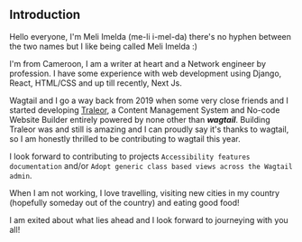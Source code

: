 ## Introduction

Hello everyone, I'm Meli Imelda (me-li i-mel-da) there's no hyphen between the two names but I like being called Meli Imelda :)

I'm from Cameroon, I am a writer at heart and a Network engineer by profession. I have some experience with web development using Django, React, HTML/CSS and up till recently, Next Js.

Wagtail and I go a way back from 2019 when some very close friends and I started developing [Traleor](https://traleor.com/), a Content Management System and No-code Website Builder entirely powered by none other than ***wagtail***. Building Traleor was and still is amazing and I can proudly say it's thanks to wagtail, so I am honestly thrilled to be contributing to wagtail this year.

I look forward to contributing to projects `Accessibility features documentation` and/or `Adopt generic class based views across the Wagtail admin`.

When I am not working, I love travelling, visiting new cities in my country (hopefully someday out of the country) and eating good food!

I am exited about what lies ahead and I look forward to journeying with you all!
